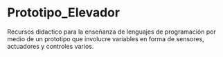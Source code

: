 # Prototipo_Elevador
Recursos didactico para la enseñanza de lenguajes de programación por medio de un prototipo que involucre variables
en forma de sensores, actuadores y controles varios.


